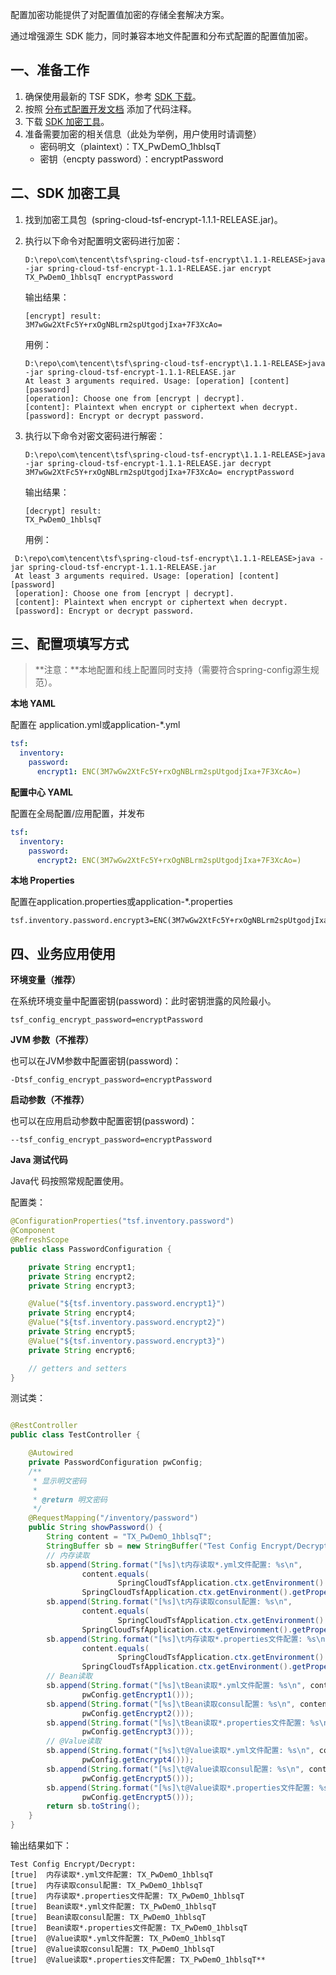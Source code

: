 配置加密功能提供了对配置值加密的存储全套解决方案。

通过增强源生 SDK 能力，同时兼容本地文件配置和分布式配置的配置值加密。

## 一、准备工作

1. 确保使用最新的 TSF SDK，参考 [SDK 下载](https://cloud.tencent.com/document/product/649/20231)。
2. 按照 [分布式配置开发文档](https://cloud.tencent.com/document/product/649/16620) 添加了代码注释。
3. 下载 [SDK 加密工具](https://main.qcloudimg.com/raw/3ed3e6e0263e1218e739fefba2e6cb85/spring-cloud-tsf-encrypt-util-1.1.1-RELEASE.jar)。 
4. 准备需要加密的相关信息（此处为举例，用户使用时请调整）
   - 密码明文（plaintext）：TX_PwDemO_1hblsqT 
   - 密钥（encpty password）：encryptPassword

## 二、SDK 加密工具

1. 找到加密工具包  (spring-cloud-tsf-encrypt-1.1.1-RELEASE.jar)。

2. 执行以下命令对配置明文密码进行加密：

   ```
   D:\repo\com\tencent\tsf\spring-cloud-tsf-encrypt\1.1.1-RELEASE>java -jar spring-cloud-tsf-encrypt-1.1.1-RELEASE.jar encrypt TX_PwDemO_1hblsqT encryptPassword
   ```

   输出结果：

   ```
   [encrypt] result:
   3M7wGw2XtFc5Y+rxOgNBLrm2spUtgodjIxa+7F3XcAo=
   ```

   用例：

   ```
   D:\repo\com\tencent\tsf\spring-cloud-tsf-encrypt\1.1.1-RELEASE>java -jar spring-cloud-tsf-encrypt-1.1.1-RELEASE.jar
   At least 3 arguments required. Usage: [operation] [content] [password]
   [operation]: Choose one from [encrypt | decrypt].
   [content]: Plaintext when encrypt or ciphertext when decrypt.
   [password]: Encrypt or decrypt password.
   ```

3. 执行以下命令对密文密码进行解密：

   ```
   D:\repo\com\tencent\tsf\spring-cloud-tsf-encrypt\1.1.1-RELEASE>java -jar spring-cloud-tsf-encrypt-1.1.1-RELEASE.jar decrypt 3M7wGw2XtFc5Y+rxOgNBLrm2spUtgodjIxa+7F3XcAo= encryptPassword
   ```

   输出结果：

   ```
   [decrypt] result:
   TX_PwDemO_1hblsqT
   ```

   用例：

  ```
   D:\repo\com\tencent\tsf\spring-cloud-tsf-encrypt\1.1.1-RELEASE>java -jar spring-cloud-tsf-encrypt-1.1.1-RELEASE.jar
   At least 3 arguments required. Usage: [operation] [content] [password]
   [operation]: Choose one from [encrypt | decrypt].
   [content]: Plaintext when encrypt or ciphertext when decrypt.
   [password]: Encrypt or decrypt password.
 ```

## 三、配置项填写方式

> **注意：**本地配置和线上配置同时支持（需要符合spring-config源生规范）。

__本地 YAML__

配置在 application.yml或application-*.yml

```yaml
tsf:
  inventory:
    password:
      encrypt1: ENC(3M7wGw2XtFc5Y+rxOgNBLrm2spUtgodjIxa+7F3XcAo=)
```

__配置中心 YAML__

配置在全局配置/应用配置，并发布

```yaml
tsf:
  inventory:
    password:
      encrypt2: ENC(3M7wGw2XtFc5Y+rxOgNBLrm2spUtgodjIxa+7F3XcAo=)
```

__本地 Properties__

配置在application.properties或application-*.properties

```properties
tsf.inventory.password.encrypt3=ENC(3M7wGw2XtFc5Y+rxOgNBLrm2spUtgodjIxa+7F3XcAo=)
```

## 四、业务应用使用

__环境变量（推荐）__

在系统环境变量中配置密钥(password)：此时密钥泄露的风险最小。

```shell
tsf_config_encrypt_password=encryptPassword
```

__JVM 参数（不推荐）__

也可以在JVM参数中配置密钥(password)：

```shell
-Dtsf_config_encrypt_password=encryptPassword
```

__启动参数（不推荐）__

也可以在应用启动参数中配置密钥(password)：

```shell
--tsf_config_encrypt_password=encryptPassword
```

__Java 测试代码__

Java代 码按照常规配置使用。

配置类：

```java
@ConfigurationProperties("tsf.inventory.password")
@Component
@RefreshScope
public class PasswordConfiguration {

    private String encrypt1;
    private String encrypt2;
    private String encrypt3;

    @Value("${tsf.inventory.password.encrypt1}")
    private String encrypt4;
    @Value("${tsf.inventory.password.encrypt2}")
    private String encrypt5;
    @Value("${tsf.inventory.password.encrypt3}")
    private String encrypt6;

    // getters and setters
}
```
测试类：

```java

@RestController
public class TestController {

    @Autowired
    private PasswordConfiguration pwConfig;
    /**
     * 显示明文密码
     * 
     * @return 明文密码
     */
    @RequestMapping("/inventory/password")
    public String showPassword() {
        String content = "TX_PwDemO_1hblsqT";
        StringBuffer sb = new StringBuffer("Test Config Encrypt/Decrypt:\n");
        // 内存读取
        sb.append(String.format("[%s]\t内存读取*.yml文件配置: %s\n",
                content.equals(
                        SpringCloudTsfApplication.ctx.getEnvironment().getProperty("tsf.inventory.password.encrypt1")),
                SpringCloudTsfApplication.ctx.getEnvironment().getProperty("tsf.inventory.password.encrypt1")));
        sb.append(String.format("[%s]\t内存读取consul配置: %s\n",
                content.equals(
                        SpringCloudTsfApplication.ctx.getEnvironment().getProperty("tsf.inventory.password.encrypt2")),
                SpringCloudTsfApplication.ctx.getEnvironment().getProperty("tsf.inventory.password.encrypt2")));
        sb.append(String.format("[%s]\t内存读取*.properties文件配置: %s\n",
                content.equals(
                        SpringCloudTsfApplication.ctx.getEnvironment().getProperty("tsf.inventory.password.encrypt3")),
                SpringCloudTsfApplication.ctx.getEnvironment().getProperty("tsf.inventory.password.encrypt3")));
        // Bean读取
        sb.append(String.format("[%s]\tBean读取*.yml文件配置: %s\n", content.equals(pwConfig.getEncrypt1()),
                pwConfig.getEncrypt1()));
        sb.append(String.format("[%s]\tBean读取consul配置: %s\n", content.equals(pwConfig.getEncrypt2()),
                pwConfig.getEncrypt2()));
        sb.append(String.format("[%s]\tBean读取*.properties文件配置: %s\n", content.equals(pwConfig.getEncrypt3()),
                pwConfig.getEncrypt3()));
        // @Value读取
        sb.append(String.format("[%s]\t@Value读取*.yml文件配置: %s\n", content.equals(pwConfig.getEncrypt4()),
                pwConfig.getEncrypt4()));
        sb.append(String.format("[%s]\t@Value读取consul配置: %s\n", content.equals(pwConfig.getEncrypt5()),
                pwConfig.getEncrypt5()));
        sb.append(String.format("[%s]\t@Value读取*.properties文件配置: %s\n", content.equals(pwConfig.getEncrypt5()),
                pwConfig.getEncrypt5()));
        return sb.toString();
    }
}

```

输出结果如下：

```shell
Test Config Encrypt/Decrypt:
[true]	内存读取*.yml文件配置: TX_PwDemO_1hblsqT
[true]	内存读取consul配置: TX_PwDemO_1hblsqT
[true]	内存读取*.properties文件配置: TX_PwDemO_1hblsqT
[true]	Bean读取*.yml文件配置: TX_PwDemO_1hblsqT
[true]	Bean读取consul配置: TX_PwDemO_1hblsqT
[true]	Bean读取*.properties文件配置: TX_PwDemO_1hblsqT
[true]	@Value读取*.yml文件配置: TX_PwDemO_1hblsqT
[true]	@Value读取consul配置: TX_PwDemO_1hblsqT
[true]	@Value读取*.properties文件配置: TX_PwDemO_1hblsqT**
```


